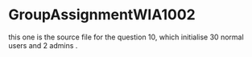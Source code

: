 # GroupAssignmentWIA1002
this one is the source file for the question 10, which initialise 30 normal users and 2 admins .
